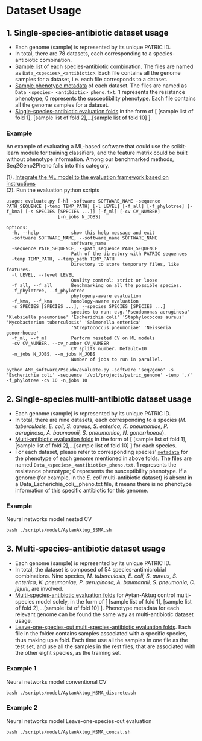 # Dataset Usage



## 1. Single-species-antibiotic dataset usage
- Each genome (sample) is represented by its unique PATRIC ID.
- In total, there are 78 datasets, each corresponding to a species-antibiotic combination.
- <a href="https://github.com/hzi-bifo/AMR_benchmarking/tree/main/data/PATRIC/meta/loose_by_species">Sample list</a> of each species-antibiotic combination. The files are named as `Data_<species>_<antibiotic>`. Each file contains all the genome samples for a dataset, i.e. each file corresponds to a dataset.
- <a href="https://github.com/hzi-bifo/AMR_benchmarking/tree/main/data/PATRIC/meta/loose_by_species">Sample phenotype metadata</a> of each dataset. The files are named as `Data_<species>_<antibiotic>_pheno.txt`. 1 represents the resistance phenotype; 0 represents the susceptibility phenotype. Each file contains all the genome samples for a dataset.
- <a href="https://github.com/hzi-bifo/AMR_benchmarking/tree/main/data/PATRIC/cv_folds/loose/single_S_A_folds">Single-species-antibiotic evaluation folds</a> in the form of [ [sample list of fold 1], [sample list of fold 2],...[sample list of fold 10] ].


### Example
An example of evaluating a ML-based software that could use the scikit-learn module for training classifiers, and the feature matrix could be built without phenotype information. Among our benchmarked methods, Seq2Geno2Pheno falls into this category.

(1). <a href="https://github.com/hzi-bifo/AMR_benchmarking/blob/main/AMR_software/Pseudo/benchmarking.py"> Integrate the ML model to the evaluation framework based on instructions </a>  
(2). Run the evaluation python scripts

```
usage: evaluate.py [-h] -software SOFTWARE_NAME -sequence PATH_SEQUENCE [-temp TEMP_PATH] [-l LEVEL] [-f_all] [-f_phylotree] [-f_kma] [-s SPECIES [SPECIES ...]] [-f_ml] [-cv CV_NUMBER]
                   [-n_jobs N_JOBS]

options:
  -h, --help            show this help message and exit
  -software SOFTWARE_NAME, --software_name SOFTWARE_NAME
                        software_name
  -sequence PATH_SEQUENCE, --path_sequence PATH_SEQUENCE
                        Path of the directory with PATRIC sequences
  -temp TEMP_PATH, --temp_path TEMP_PATH
                        Directory to store temporary files, like features.
  -l LEVEL, --level LEVEL
                        Quality control: strict or loose
  -f_all, --f_all       Benchmarking on all the possible species.
  -f_phylotree, --f_phylotree
                        phylogeny-aware evaluation
  -f_kma, --f_kma       homology-aware evaluation
  -s SPECIES [SPECIES ...], --species SPECIES [SPECIES ...]
                        species to run: e.g.'Pseudomonas aeruginosa' 'Klebsiella pneumoniae' 'Escherichia coli' 'Staphylococcus aureus' 'Mycobacterium tuberculosis' 'Salmonella enterica'
                        'Streptococcus pneumoniae' 'Neisseria gonorrhoeae'
  -f_ml, --f_ml         Perform neseted CV on ML models
  -cv CV_NUMBER, --cv_number CV_NUMBER
                        CV splits number. Default=10
  -n_jobs N_JOBS, --n_jobs N_JOBS
                        Number of jobs to run in parallel.

```
```
python AMR_software/Pseudo/evaluate.py -software 'seq2geno' -s 'Escherichia coli' -sequence '/vol/projects/patric_genome' -temp './' -f_phylotree -cv 10 -n_jobs 10
```

## 2. Single-species multi-antibiotic dataset usage
 - Each genome (sample) is represented by its unique PATRIC ID.
 - In total, there are nine datasets, each corresponding to a species (<em>M. tuberculosis, E. coli, S. aureus, S. enterica, K. pneumoniae, P. aeruginosa, A. baumannii, S. pneumoniae, N. gonorrhoeae</em>).
 - <a href="https://github.com/hzi-bifo/AMR_benchmarking/tree/main/data/PATRIC/cv_folds/loose/single_S_multi_A_folds">Multi-antibiotic evaluation folds</a> in the form of [ [sample list of fold 1], [sample list of fold 2],...[sample list of fold 10] ] for each species.
 - For each dataset, please refer to corresponding species' <a href="https://github.com/hzi-bifo/AMR_benchmarking/tree/main/data/PATRIC/meta/loose_by_species">`metadata`</a> for the phenotype of each genome mentioned in above folds. The files are named `Data_<species>_<antibiotic>_pheno.txt`. 1 represents the resistance phenotype; 0 represents the susceptibility phenotype. If a genome (for example, in the <em>E. coli</em> multi-antibiotic dataset) is absent in a Data_Escherichia_coli_<antibiotic>_pheno.txt file, it means there is no phenotype information of this specific antibiotic for this genome.

### Example 
Neural networks model nested CV 
```
bash ./scripts/model/AytanAktug_SSMA.sh
```


## 3. Multi-species-antibiotic dataset usage
 - Each genome (sample) is represented by its unique PATRIC ID.
 - In total, the dataset is composed of 54 species-antimicrobial combinations. Nine species, <em>M. tuberculosis, E. coli, S. aureus, S. enterica, K. pneumoniae, P. aeruginosa, A. baumannii, S. pneumonia, C. jejuni</em>, are involved.
 - <a href="https://github.com/hzi-bifo/AMR_benchmarking/tree/main/data/PATRIC/cv_folds/loose/multi_S_folds">Multi-species-antibiotic evaluation folds</a> for Aytan-Aktug control multi-species model solely, in the form of [ [sample list of fold 1], [sample list of fold 2],...[sample list of fold 10] ]. Phenotype metadata for each relevant genome can be found the same way as multi-antibiotic dataset usage.
 - <a href="https://github.com/hzi-bifo/AMR_benchmarking/tree/main/data/PATRIC/cv_folds/loose/multi_S_LOO_folds"> Leave-one-species-out multi-species-antibiotic evaluation folds</a>. Each file in the folder contains samples associated with a specific species, thus making up a fold. Each time use all the samples in one file as the test set, and use all the samples in the rest files, that are associated with the other eight species, as the training set.



### Example 1
Neural networks model conventional CV 
```
bash ./scripts/model/AytanAktug_MSMA_discrete.sh
```
### Example 2
Neural networks model Leave-one-species-out evaluation
```
bash ./scripts/model/AytanAktug_MSMA_concat.sh
```
